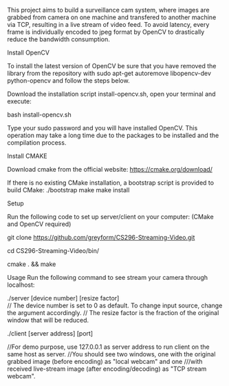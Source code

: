 This project aims to build a surveillance cam system, where images are grabbed from camera on one machine and transfered to another machine via TCP, resulting in a live stream of video feed. To avoid latency, every frame is individually encoded to jpeg format by OpenCV to drastically reduce the bandwidth consumption.



Install OpenCV 

To install the latest version of OpenCV be sure that you have removed the library from the repository with sudo apt-get autoremove libopencv-dev python-opencv and follow the steps below.

Download the installation script install-opencv.sh, open your terminal and execute:

bash install-opencv.sh

Type your sudo password and you will have installed OpenCV. This operation may take a long time due to the packages to be installed and the compilation process.


Install CMAKE

Download cmake from the official website:
https://cmake.org/download/

If there is no existing CMake installation, a bootstrap script is provided to build CMake:
  ./bootstrap
  make
  make install


Setup

Run the following code to set up server/client on your computer: (CMake and OpenCV required)

git clone https://github.com/greyform/CS296-Streaming-Video.git

cd CS296-Streaming-Video/bin/

cmake . && make

Usage
Run the following command to see stream your camera through localhost:

./server <port> [device number] [resize factor]   
// The device number is set to 0 as default. To change input source, change the argument accordingly. 
// The resize factor is the fraction of the original window that will be reduced. 


./client [server address] [port]

//For demo purpose, use 127.0.0.1 as server address to run client on the same host as server.
//You should see two windows, one with the original grabbed image (before encoding) as "local webcam" and one ///with received live-stream image (after encoding/decoding) as "TCP stream webcam".
